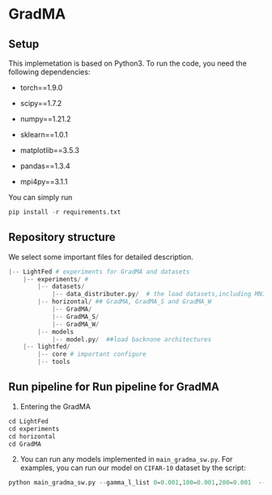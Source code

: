 # GradMA

## Setup

This implemetation is based on Python3. To run the code, you need the following dependencies:

- torch==1.9.0

- scipy==1.7.2

- numpy==1.21.2

- sklearn==1.0.1

- matplotlib==3.5.3

- pandas==1.3.4

- mpi4py==3.1.1

You can simply run 

```python
pip install -r requirements.txt
```

## Repository structure
We select some important files for detailed description.

```python
|-- LightFed # experiments for GradMA and datasets
    |-- experiments/ #
        |-- datasets/ 
            |-- data_distributer.py/  # the load datasets,including MNIST, EMNIST, FMNSIT and CIFAR-10
        |-- horizontal/ ## GradMA, GradMA_S and GradMA_W
            |-- GradMA/
            |-- GradMA_S/
            |-- GradMA_W/
        |-- models
            |-- model.py/  ##load backnone architectures
    |-- lightfed/  
        |-- core # important configure
        |-- tools
```

## Run pipeline for Run pipeline for GradMA
1. Entering the GradMA
```python
cd LightFed
cd experiments
cd horizontal
cd GradMA
```

2. You can run any models implemented in `main_gradma_sw.py`. For examples, you can run our model on `CIFAR-10` dataset by the script:
```python
python main_gradma_sw.py --gamma_l_list 0=0.001,100=0.001,200=0.001  --gamma_g_list 0=1.0,100=1.0,200=1.0 --beta_1_list 0=0.5,100=0.5,200=0.5 --beta_2_list 0=0.5,100=0.5,200=0.5 --batch_size 64 --I 5 --comm_round 1000 --data_partition_mode non_iid_dirichlet --non_iid_alpha 0.01 --client_num 100 --selected_client_num 10 --memory_num 100 --seed 0 --model_type Lenet_5 --data_set CIFAR-10 --eval_batch_size 256 --device cuda --log_level INFO
```


